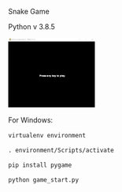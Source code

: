 Snake Game

Python v 3.8.5


<img src="./assets/snakegame.gif" width="35%">

For Windows:

```
virtualenv environment
```
```
. environment/Scripts/activate
```
```
pip install pygame
```
```
python game_start.py
```

